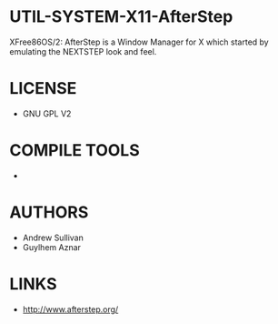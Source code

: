 # UTIL-SYSTEM-X11-AfterStep
XFree86OS/2: AfterStep is a Window Manager for X which started by emulating the NEXTSTEP look and feel.

LICENSE
===============
* GNU GPL V2

COMPILE TOOLS
===============
* 
 
AUTHORS
===============
* Andrew Sullivan
* Guylhem Aznar

LINKS
===============
* http://www.afterstep.org/


